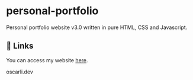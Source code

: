 # personal-portfolio
 Personal portfolio website v3.0 written in pure HTML, CSS and Javascript.

 ## 🔗 Links
You can access my website [here](www.oscarli.dev).

oscarli.dev
